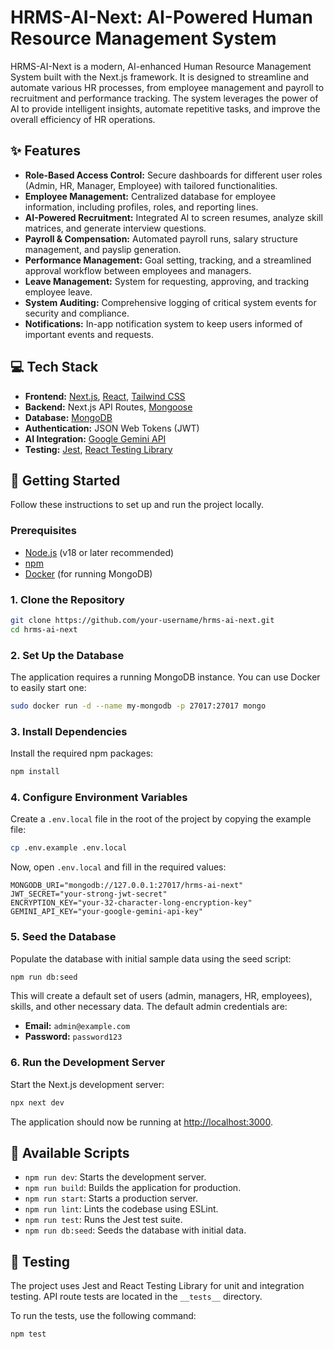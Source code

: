 # HRMS-AI-Next: AI-Powered Human Resource Management System

HRMS-AI-Next is a modern, AI-enhanced Human Resource Management System built with the Next.js framework. It is designed to streamline and automate various HR processes, from employee management and payroll to recruitment and performance tracking. The system leverages the power of AI to provide intelligent insights, automate repetitive tasks, and improve the overall efficiency of HR operations.

## ✨ Features

- **Role-Based Access Control:** Secure dashboards for different user roles (Admin, HR, Manager, Employee) with tailored functionalities.
- **Employee Management:** Centralized database for employee information, including profiles, roles, and reporting lines.
- **AI-Powered Recruitment:** Integrated AI to screen resumes, analyze skill matrices, and generate interview questions.
- **Payroll & Compensation:** Automated payroll runs, salary structure management, and payslip generation.
- **Performance Management:** Goal setting, tracking, and a streamlined approval workflow between employees and managers.
- **Leave Management:** System for requesting, approving, and tracking employee leave.
- **System Auditing:** Comprehensive logging of critical system events for security and compliance.
- **Notifications:** In-app notification system to keep users informed of important events and requests.

## 💻 Tech Stack

- **Frontend:** [Next.js](https://nextjs.org/), [React](https://reactjs.org/), [Tailwind CSS](https://tailwindcss.com/)
- **Backend:** Next.js API Routes, [Mongoose](https://mongoosejs.com/)
- **Database:** [MongoDB](https://www.mongodb.com/)
- **Authentication:** JSON Web Tokens (JWT)
- **AI Integration:** [Google Gemini API](https://ai.google.dev/)
- **Testing:** [Jest](https://jestjs.io/), [React Testing Library](https://testing-library.com/)

## 🚀 Getting Started

Follow these instructions to set up and run the project locally.

### Prerequisites

- [Node.js](https://nodejs.org/en/) (v18 or later recommended)
- [npm](https://www.npmjs.com/)
- [Docker](https://www.docker.com/) (for running MongoDB)

### 1. Clone the Repository

```bash
git clone https://github.com/your-username/hrms-ai-next.git
cd hrms-ai-next
```

### 2. Set Up the Database

The application requires a running MongoDB instance. You can use Docker to easily start one:

```bash
sudo docker run -d --name my-mongodb -p 27017:27017 mongo
```

### 3. Install Dependencies

Install the required npm packages:

```bash
npm install
```

### 4. Configure Environment Variables

Create a `.env.local` file in the root of the project by copying the example file:

```bash
cp .env.example .env.local
```

Now, open `.env.local` and fill in the required values:

```
MONGODB_URI="mongodb://127.0.0.1:27017/hrms-ai-next"
JWT_SECRET="your-strong-jwt-secret"
ENCRYPTION_KEY="your-32-character-long-encryption-key"
GEMINI_API_KEY="your-google-gemini-api-key"
```

### 5. Seed the Database

Populate the database with initial sample data using the seed script:

```bash
npm run db:seed
```

This will create a default set of users (admin, managers, HR, employees), skills, and other necessary data. The default admin credentials are:
- **Email:** `admin@example.com`
- **Password:** `password123`

### 6. Run the Development Server

Start the Next.js development server:

```bash
npx next dev
```

The application should now be running at [http://localhost:3000](http://localhost:3000).

## 📜 Available Scripts

- `npm run dev`: Starts the development server.
- `npm run build`: Builds the application for production.
- `npm run start`: Starts a production server.
- `npm run lint`: Lints the codebase using ESLint.
- `npm run test`: Runs the Jest test suite.
- `npm run db:seed`: Seeds the database with initial data.

## 🧪 Testing

The project uses Jest and React Testing Library for unit and integration testing. API route tests are located in the `__tests__` directory.

To run the tests, use the following command:

```bash
npm test
```
